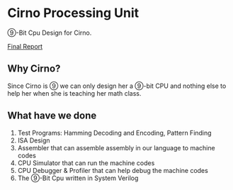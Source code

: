 # Cirno Processing Unit

⑨-Bit Cpu Design for Cirno.

[Final Report](https://github.com/Liby99/cirno-processing-unit/blob/master/doc/output/report.pdf)

## Why Cirno?

Since Cirno is ⑨ we can only design her a ⑨-bit CPU and nothing else to help her when she is teaching her math class.

## What have we done

1. Test Programs: Hamming Decoding and Encoding, Pattern Finding
2. ISA Design
3. Assembler that can assemble assembly in our language to machine codes
4. CPU Simulator that can run the machine codes
5. CPU Debugger & Profiler that can help debug the machine codes
6. The ⑨-Bit Cpu written in System Verilog
